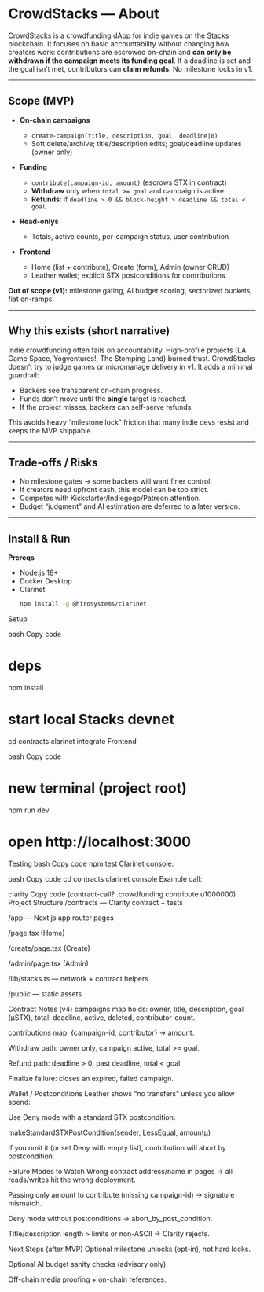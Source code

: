 # CrowdStacks — About

CrowdStacks is a crowdfunding dApp for indie games on the Stacks blockchain. It focuses on basic accountability without changing how creators work: contributions are escrowed on-chain and **can only be withdrawn if the campaign meets its funding goal**. If a deadline is set and the goal isn’t met, contributors can **claim refunds**. No milestone locks in v1.

---

## Scope (MVP)

- **On-chain campaigns**
  - `create-campaign(title, description, goal, deadline|0)`
  - Soft delete/archive; title/description edits; goal/deadline updates (owner only)

- **Funding**
  - `contribute(campaign-id, amount)` (escrows STX in contract)
  - **Withdraw** only when `total >= goal` and campaign is active
  - **Refunds**: if `deadline > 0 && block-height > deadline && total < goal`

- **Read-onlys**
  - Totals, active counts, per-campaign status, user contribution

- **Frontend**
  - Home (list + contribute), Create (form), Admin (owner CRUD)
  - Leather wallet; explicit STX postconditions for contributions

**Out of scope (v1):** milestone gating, AI budget scoring, sectorized buckets, fiat on-ramps.

---

## Why this exists (short narrative)

Indie crowdfunding often fails on accountability. High-profile projects (LA Game Space, Yogventures!, The Stomping Land) burned trust. CrowdStacks doesn’t try to judge games or micromanage delivery in v1. It adds a minimal guardrail:

- Backers see transparent on-chain progress.
- Funds don’t move until the **single** target is reached.
- If the project misses, backers can self-serve refunds.

This avoids heavy “milestone lock” friction that many indie devs resist and keeps the MVP shippable.

---

## Trade-offs / Risks

- No milestone gates → some backers will want finer control.
- If creators need upfront cash, this model can be too strict.
- Competes with Kickstarter/Indiegogo/Patreon attention.
- Budget “judgment” and AI estimation are deferred to a later version.

---

## Install & Run

**Prereqs**
- Node.js 18+
- Docker Desktop
- Clarinet
  ```bash
  npm install -g @hirosystems/clarinet
Setup

bash
Copy code
# deps
npm install

# start local Stacks devnet
cd contracts
clarinet integrate
Frontend

bash
Copy code
# new terminal (project root)
npm run dev
# open http://localhost:3000
Testing
bash
Copy code
npm test
Clarinet console:

bash
Copy code
cd contracts
clarinet console
Example call:

clarity
Copy code
(contract-call? .crowdfunding contribute u1000000)
Project Structure
/contracts — Clarity contract + tests

/app — Next.js app router pages

/page.tsx (Home)

/create/page.tsx (Create)

/admin/page.tsx (Admin)

/lib/stacks.ts — network + contract helpers

/public — static assets

Contract Notes (v4)
campaigns map holds: owner, title, description, goal (µSTX), total, deadline, active, deleted, contributor-count.

contributions map: {campaign-id, contributor} -> amount.

Withdraw path: owner only, campaign active, total >= goal.

Refund path: deadline > 0, past deadline, total < goal.

Finalize failure: closes an expired, failed campaign.

Wallet / Postconditions
Leather shows “no transfers” unless you allow spend:

Use Deny mode with a standard STX postcondition:

makeStandardSTXPostCondition(sender, LessEqual, amountµ)

If you omit it (or set Deny with empty list), contribution will abort by postcondition.

Failure Modes to Watch
Wrong contract address/name in pages → all reads/writes hit the wrong deployment.

Passing only amount to contribute (missing campaign-id) → signature mismatch.

Deny mode without postconditions → abort_by_post_condition.

Title/description length > limits or non-ASCII → Clarity rejects.

Next Steps (after MVP)
Optional milestone unlocks (opt-in), not hard locks.

Optional AI budget sanity checks (advisory only).

Off-chain media proofing + on-chain references.
